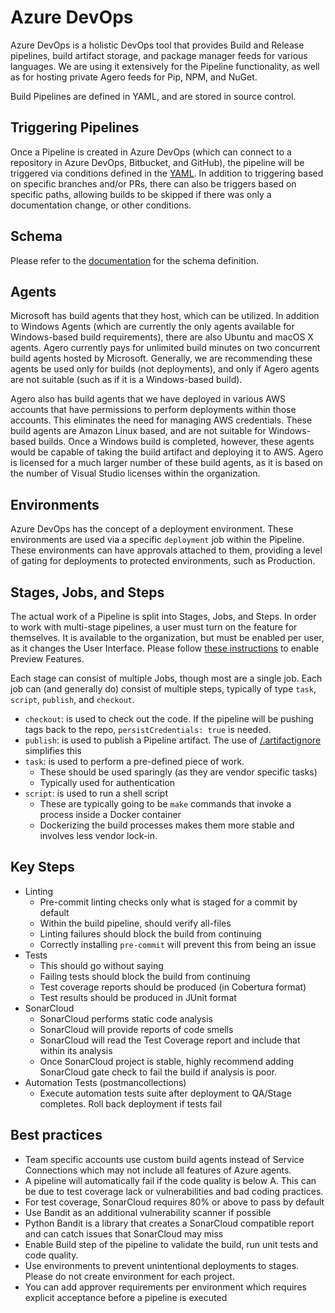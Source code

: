 # Azure DevOps
Azure DevOps is a holistic DevOps tool that provides Build and Release pipelines, build artifact storage, and package
manager feeds for various languages.  We are using it extensively for the Pipeline functionality, as well as for hosting
private Agero feeds for Pip, NPM, and NuGet.

Build Pipelines are defined in YAML, and are stored in source control.

## Triggering Pipelines
Once a Pipeline is created in Azure DevOps (which can connect to a repository in Azure DevOps, Bitbucket, and GitHub),
the pipeline will be triggered via conditions defined in the [YAML](/azure-pipelines.yml).  In addition to triggering
based on specific branches and/or PRs, there can also be triggers based on specific paths, allowing builds to be
skipped if there was only a documentation change, or other conditions.

## Schema
Please refer to the [documentation](https://docs.microsoft.com/en-us/azure/devops/pipelines/yaml-schema?view=azure-devops&tabs=schema)
for the schema definition.

## Agents
Microsoft has build agents that they host, which can be utilized.  In addition to Windows Agents (which are currently
the only agents available for Windows-based build requirements), there are also Ubuntu and macOS X agents.  Agero
currently pays for unlimited build minutes on two concurrent build agents hosted by Microsoft.  Generally, we are
recommending these agents be used only for builds (not deployments), and only if Agero agents are not suitable (such as
if it is a Windows-based build).

Agero also has build agents that we have deployed in various AWS accounts that have permissions to perform deployments
within those accounts.  This eliminates the need for managing AWS credentials.  These build agents are Amazon Linux
based, and are not suitable for Windows-based builds.  Once a Windows build is completed, however, these agents would be
capable of taking the build artifact and deploying it to AWS.  Agero is licensed for a much larger number of these build
agents, as it is based on the number of Visual Studio licenses within the organization.

## Environments
Azure DevOps has the concept of a deployment environment.  These environments are used via a specific `deployment` job
within the Pipeline.  These environments can have approvals attached to them, providing a level of gating for
deployments to protected environments, such as Production.

## Stages, Jobs, and Steps
The actual work of a Pipeline is split into Stages, Jobs, and Steps.  In order to work with multi-stage pipelines, a
user must turn on the feature for themselves.  It is available to the organization, but must be enabled per user, as it
changes the User Interface.  Please follow [these instructions](https://docs.microsoft.com/en-us/azure/devops/project/navigation/preview-features?view=azure-devops&tabs=new-account-enabled)
to enable Preview Features.

Each stage can consist of multiple Jobs, though most are a single job.  Each job can (and generally do) consist of
multiple steps, typically of type `task`, `script`, `publish`, and `checkout`.
* `checkout`: is used to check out the code.  If the pipeline will be pushing tags back to the repo,
`persistCredentials: true` is needed.
* `publish`: is used to publish a Pipeline artifact.  The use of [/.artifactignore](/.artifactignore) simplifies this
* `task`: is used to perform a pre-defined piece of work.
    * These should be used sparingly (as they are vendor specific tasks)
    * Typically used for authentication
* `script`: is used to run a shell script
    * These are typically going to be `make` commands that invoke a process inside a Docker container
    * Dockerizing the build processes makes them more stable and involves less vendor lock-in.

## Key Steps

* Linting
    * Pre-commit linting checks only what is staged for a commit by default
    * Within the build pipeline, should verify all-files
    * Linting failures should block the build from continuing
    * Correctly installing `pre-commit` will prevent this from being an issue
* Tests
    * This should go without saying
    * Failing tests should block the build from continuing
    * Test coverage reports should be produced (in Cobertura format)
    * Test results should be produced in JUnit format
* SonarCloud
    * SonarCloud performs static code analysis
    * SonarCloud will provide reports of code smells
    * SonarCloud will read the Test Coverage report and include that within its analysis
    * Once SonarCloud project is stable, highly recommend adding SonarCloud gate check to fail the build if analysis is
      poor.
* Automation Tests (postmancollections)
    * Execute automation tests suite after deployment to QA/Stage completes. Roll back deployment if tests fail

## Best practices

* Team specific accounts use custom build agents instead of Service Connections which may not include all features of Azure agents.
* A pipeline will automatically fail if the code quality is below A. This can be due to test coverage lack or vulnerabilities and bad coding practices.
* For test coverage, SonarCloud requires 80% or above to pass by default
* Use Bandit as an additional vulnerability scanner if possible
* Python Bandit is a library that creates a SonarCloud compatible report and can catch issues that SonarCloud may miss
* Enable Build step of the pipeline to validate the build, run unit tests and code quality.
* Use environments to prevent unintentional deployments to stages. Please do not create environment for each project.
* You can add approver requirements per environment which requires explicit acceptance before a pipeline is executed
